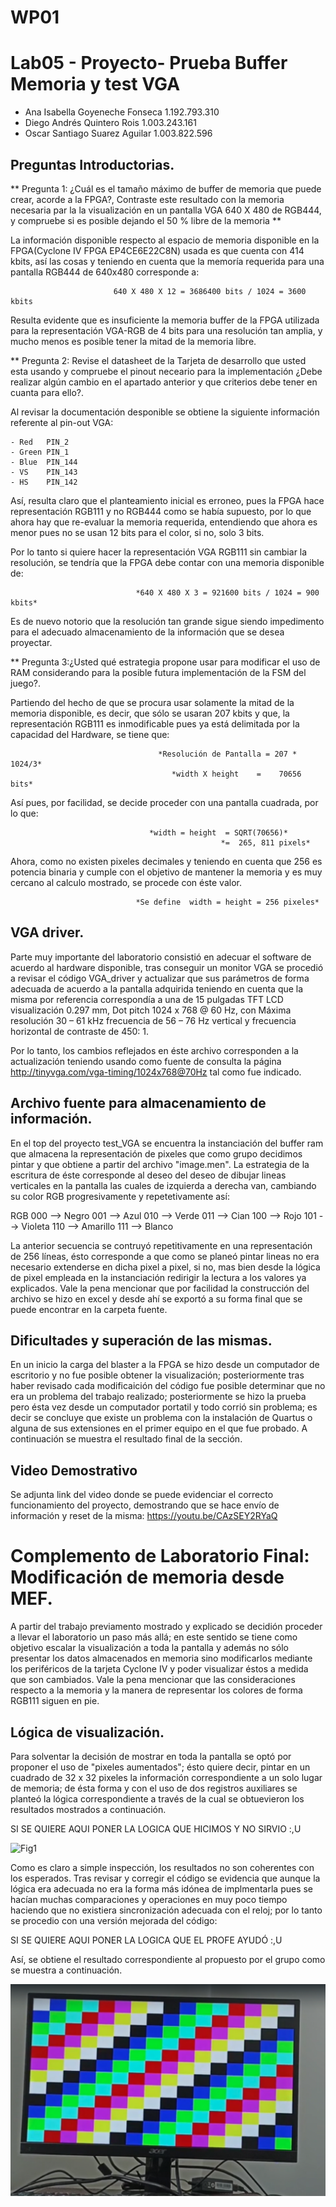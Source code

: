 # WP01
# Lab05 - Proyecto- Prueba Buffer Memoria y test VGA

* Ana Isabella Goyeneche Fonseca 1.192.793.310
* Diego Andrés Quintero Rois 1.003.243.161
* Oscar Santiago Suarez Aguilar 1.003.822.596

## Preguntas Introductorias.
 
 ** Pregunta 1: ¿Cuál es el tamaño máximo de buffer de memoria que puede crear, acorde a la FPGA?, Contraste este resultado con la memoria necesaria par la la visualización en un pantalla VGA 640 X 480 de RGB444, y compruebe si es posible dejando el 50 % libre de la memoria **

 La información disponible respecto al espacio de memoria disponible en la FPGA(Cyclone IV FPGA EP4CE6E22C8N) usada es que cuenta con 414 kbits, así las cosas y teniendo en cuenta que la memoría requerida para una pantalla RGB444 de 640x480 corresponde a:

                        
                           640 X 480 X 12 = 3686400 bits / 1024 = 3600 kbits

Resulta evidente que es insuficiente la memoria buffer de la FPGA utilizada para la representación VGA-RGB de 4 bits para una resolución tan amplia, y mucho menos es posible tener la mitad de la memoria libre.

 ** Pregunta 2: Revise el datasheet de la Tarjeta de desarrollo que usted esta usando y compruebe el pinout neceario para la implementación ¿Debe realizar algún cambio en el apartado anterior y que criterios debe tener en cuanta para ello?.

 Al revisar la documentación desponible se obtiene la siguiente información referente al pin-out VGA:

    - Red   PIN_2
    - Green PIN_1
    - Blue  PIN_144
    - VS    PIN_143
    - HS    PIN_142

Así, resulta claro que el planteamiento inicial es erroneo, pues la FPGA hace representación RGB111 y no RGB444 como se había supuesto, por lo que ahora hay que re-evaluar la memoria requerida, entendiendo que ahora es menor pues no se usan 12 bits para el color, si no, solo 3 bits.

Por lo tanto si quiere hacer la representación VGA RGB111 sin cambiar la resolución, se tendría que la FPGA debe contar con una memoria disponible de:

                                *640 X 480 X 3 = 921600 bits / 1024 = 900 kbits*

Es de nuevo notorio que la resolución tan grande sigue siendo impedimento para el adecuado almacenamiento de la información que se desea proyectar.

 ** Pregunta 3:¿Usted qué estrategia propone usar para modificar el uso de RAM considerando para la posible futura implementación de la FSM del juego?.

 Partiendo del hecho de que se procura usar solamente la mitad de la memoria disponible, es decir, que sólo se usaran 207 kbits y que, la representación RGB111 es inmodificable pues ya está delimitada por la capacidad del Hardware, se tiene que:

                                     *Resolución de Pantalla = 207 * 1024/3*
                                        *width X height    =    70656 bits*

Así pues, por facilidad, se decide proceder con una pantalla cuadrada, por lo que:

                                   *width = height  = SQRT(70656)*
                                                   *=  265, 811 pixels*

Ahora, como no existen pixeles decimales y teniendo en cuenta que 256 es potencia binaria y cumple con el objetivo de mantener la memoria y es muy cercano al calculo mostrado, se procede con éste valor.

                                *Se define  width = height = 256 pixeles* 




## VGA driver.
Parte muy importante del laboratorio consistió en adecuar el software de acuerdo al hardware disponible, tras conseguir un monitor VGA se procedió a revisar el código VGA_driver y actualizar que sus parámetros de forma adecuada de acuerdo a la pantalla adquirida teniendo en cuenta que la misma por referencia correspondía a una de 15 pulgadas TFT LCD visualización 0.297 mm, Dot pitch 1024 x 768 @ 60 Hz, con Máxima resolución
30 – 61 kHz frecuencia de 56 – 76 Hz vertical y frecuencia horizontal de contraste de 450: 1.

Por lo tanto, los cambios reflejados en éste archivo corresponden a la actualización teniendo usando como fuente de consulta la página http://tinyvga.com/vga-timing/1024x768@70Hz tal como fue indicado. 

## Archivo fuente para almacenamiento de información.
En el top del proyecto test_VGA se encuentra la instanciación del buffer ram que almacena la representación de pixeles que como grupo decidimos pintar y que obtiene a partir del archivo "image.men". La estrategia de la escritura de éste corresponde al deseo del deseo de dibujar lineas verticales en la pantalla las cuales de izquierda a derecha van, cambiando su color RGB progresivamente y repetetivamente así:

RGB
000 --> Negro
001 --> Azul
010 --> Verde
011 --> Cian
100 --> Rojo
101 --> Violeta
110 --> Amarillo
111 --> Blanco

La anterior secuencia se contruyó repetitivamente en una representación de 256 líneas, ésto corresponde a que como se planeó pintar lineas no era necesario extenderse en dicha pixel a pixel, si no, mas bien desde la lógica de pixel empleada en la instanciación redirigir la lectura a los valores ya explicados. Vale la pena mencionar que por facilidad la construcción del archivo se hizo en excel y desde ahí se exportó a su forma final que se puede encontrar en la carpeta fuente.

## Dificultades y superación de las mismas.
En un inicio la carga del blaster a la FPGA se hizo desde un computador de escritorio y no fue posible obtener la visualización; posteriormente tras haber revisado cada modificaición del código fue posible determinar que no era un problema del trabajo realizado; posteriormente se hizo la prueba pero ésta vez desde un computador portatil y todo corrió sin problema; es decir se concluye que existe un problema con la instalación de Quartus o alguna de sus extensiones en el primer equipo en el que fue probado.  A continuación se muestra el resultado final de la sección.


## Video Demostrativo
Se adjunta link del video donde se puede evidenciar el correcto funcionamiento del proyecto, demostrando que se hace envío de información y reset de la misma: https://youtu.be/CAzSEY2RYaQ


# Complemento de Laboratorio Final: Modificación de memoria desde MEF.
A partir del trabajo previamento mostrado y explicado se decidión proceder a llevar el laboratorio un paso más allá; en este sentido se tiene como objetivo escalar la visualización a toda la pantalla y además no sólo presentar los datos almacenados en memoria sino modificarlos mediante los periféricos de  la tarjeta Cyclone IV y poder visualizar éstos a medida que son cambiados.  Vale la pena mencionar que las consideraciones respecto a la memoria y la manera de representar los colores de forma RGB111 siguen en pie.

## Lógica de visualización.

Para solventar la decisión de mostrar en toda la pantalla se optó por proponer el uso de "pixeles aumentados"; ésto quiere decir, pintar en un cuadrado de 32 x 32 pixeles la información correspondiente a un solo lugar de memoria; de ésta forma y con el uso de dos registros auxiliares se planteó la lógica correspondiente a través de la cual se obtuevieron los resultados mostrados a continuación.

SI SE QUIERE AQUI PONER LA LOGICA QUE HICIMOS Y NO SIRVIO :,U

![Fig1](https://github.com/unal-edigital1-lab/wp01-2021-2-grupo03-2021-2/blob/master/figs/ErrorVisualizacion.png)

Como es claro a simple inspección, los resultados no son coherentes con los esperados. Tras revisar y corregir el código se evidencia que aunque la lógica era adecuada no era la forma más idónea de implmentarla pues se hacían muchas comparaciones y operaciones en muy poco tiempo haciendo que no existiera sincronización adecuada con el reloj; por lo tanto se procedio con una versión mejorada del código:

SI SE QUIERE AQUI PONER LA LOGICA QUE EL PROFE AYUDÓ :,U 

Así, se obtiene el resultado correspondiente al propuesto por el grupo como se muestra a continuación.

![Fig2](https://github.com/unal-edigital1-lab/wp01-2021-2-grupo03-2021-2/blob/master/figs/VisualizacionCorrecta.png)




